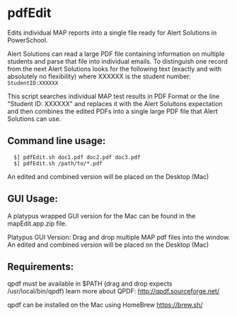 # pdfEdit

Edits individual MAP reports into a single file ready for Alert Solutions in PowerSchool.

Alert Solutions can read a large PDF file containing information on multiple students and parse that file into individual emails. To distinguish one record from the next Alert Solutions looks for the following text (exactly and with absolutely no flexibility) where XXXXXX is the student number:
      `StudentID:XXXXXX`
     
This script searches individual MAP test results in PDF Format or the line "Student ID: XXXXXX" and replaces it with the Alert Soluitons expectation and then combines the edited PDFs into a single large PDF file that Alert Solutions can use.

Command line usage:
------------------
      $] pdfEdit.sh doc1.pdf doc2.pdf doc3.pdf
      $] pdfEdit.sh /path/to/*.pdf
      
An edited and combined version will be placed on the Desktop (Mac)

GUI Usage:
----------
A platypus wrapped GUI version for the Mac can be found in the mapEdit.app.zip file. 

  Platypus GUI Version:
      Drag and drop multiple MAP pdf files into the window. An edited and combined version will be placed on the Desktop (Mac)

Requirements:
-------------
  qpdf must be available in $PATH (drag and drop expects /usr/local/bin/qpdf)
  learn more about QPDF: http://qpdf.sourceforge.net/
  
  qpdf can be installed on the Mac using HomeBrew 
  https://brew.sh/
